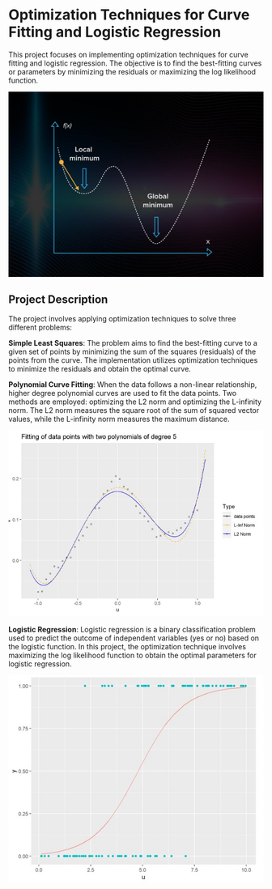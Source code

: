 # Optimization Techniques for Curve Fitting and Logistic Regression
This project focuses on implementing optimization techniques for curve fitting and logistic regression. The objective is to find the best-fitting curves or parameters by minimizing the residuals or maximizing the log likelihood function.

![](https://github.com/MownikaKonamaneni/Optimization/blob/main/figures/Optimization.jpg)

## Project Description
The project involves applying optimization techniques to solve three different problems:

**Simple Least Squares**: The problem aims to find the best-fitting curve to a given set of points by minimizing the sum of the squares (residuals) of the points from the curve. The implementation utilizes optimization techniques to minimize the residuals and obtain the optimal curve.

**Polynomial Curve Fitting**: When the data follows a non-linear relationship, higher degree polynomial curves are used to fit the data points. Two methods are employed: optimizing the L2 norm and optimizing the L-infinity norm. The L2 norm measures the square root of the sum of squared vector values, while the L-infinity norm measures the maximum distance.

![](https://github.com/MownikaKonamaneni/Optimization/blob/main/figures/plynomial_fitting.jpg)

**Logistic Regression**: Logistic regression is a binary classification problem used to predict the outcome of independent variables (yes or no) based on the logistic function. In this project, the optimization technique involves maximizing the log likelihood function to obtain the optimal parameters for logistic regression.

![](https://github.com/MownikaKonamaneni/Optimization/blob/main/figures/Logistic_regression.jpg)
